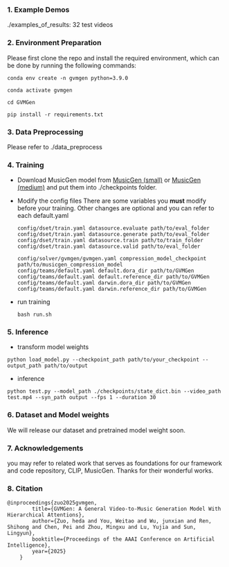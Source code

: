 ### 1. Example Demos

./examples_of_results: 32 test videos

### 2. Environment Preparation

Please first clone the repo and install the required environment, which can be done by running the following commands:

```
conda env create -n gvmgen python=3.9.0

conda activate gvmgen

cd GVMGen

pip install -r requirements.txt
```

### 3. Data Preprocessing

Please refer to ./data_preprocess

### 4. Training

* Download MusicGen model from [MusicGen (small)](https://huggingface.co/facebook/musicgen-small) or [MusicGen (medium)](https://huggingface.co/facebook/musicgen-medium) and put them into ./checkpoints folder.
* Modify the config files
  There are some variables you **must** modify before your training. Other changes are optional and you can refer to each default.yaml

  ```
  config/dset/train.yaml datasource.evaluate path/to/eval_folder
  config/dset/train.yaml datasource.generate path/to/eval_folder
  config/dset/train.yaml datasource.train path/to/train_folder
  config/dset/train.yaml datasource.valid path/to/eval_folder

  config/solver/gvmgen/gvmgen.yaml compression_model_checkpoint path/to/musicgen_compression_model
  config/teams/default.yaml default.dora_dir path/to/GVMGen
  config/teams/default.yaml default.reference_dir path/to/GVMGen
  config/teams/default.yaml darwin.dora_dir path/to/GVMGen
  config/teams/default.yaml darwin.reference_dir path/to/GVMGen
  ```
* run training

  ```
  bash run.sh
  ```

### 5. Inference

* transform model weights

```
python load_model.py --checkpoint_path path/to/your_checkpoint --output_path path/to/output
```

* inference

```
python test.py --model_path ./checkpoints/state_dict.bin --video_path test.mp4 --syn_path output --fps 1 --duration 30
```

### 6. Dataset and Model weights

We will release our dataset and pretrained model weight soon.

### 7. Acknowledgements

you may refer to related work that serves as foundations for our framework and code repository, CLIP, MusicGen. Thanks for their wonderful works.

### 8. Citation
```
@inproceedings{zuo2025gvmgen,
        title={GVMGen: A General Video-to-Music Generation Model With Hierarchical Attentions},
        author={Zuo, heda and You, Weitao and Wu, junxian and Ren, Shihong and Chen, Pei and Zhou, Mingxu and Lu, Yujia and Sun, Lingyun},
        booktitle={Proceedings of the AAAI Conference on Artificial Intelligence},
        year={2025}
    }
```
